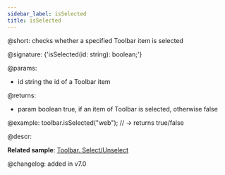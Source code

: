 ```yaml
---
sidebar_label: isSelected
title: isSelected
---          
```


@short: checks whether a specified Toolbar item is selected

@signature: {'isSelected(id: string): boolean;'}

@params:
- id	string  the id of a Toolbar item

@returns:
- param	boolean     true, if an item of Toolbar is selected, otherwise false

@example:
toolbar.isSelected("web"); // -> returns true/false

@descr:

**Related sample**: [Toolbar. Select/Unselect](https://snippet.dhtmlx.com/mi7qjwg2)

@changelog:
added in v7.0

[comment]: # (@related: toolbar/common_methods.md#checking-if-a-toolbar-item-is-selected)

[comment]: # (@relatedapi: toolbar/api/toolbar_select_method.md toolbar/api/toolbar_unselect_method.md toolbar/api/toolbar_getselected_method.md)
